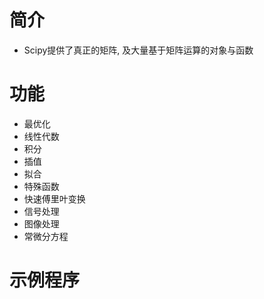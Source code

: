 # 简介

- Scipy提供了真正的矩阵, 及大量基于矩阵运算的对象与函数

# 功能

- 最优化
- 线性代数
- 积分
- 插值
- 拟合
- 特殊函数
- 快速傅里叶变换
- 信号处理
- 图像处理
- 常微分方程

# 示例程序

